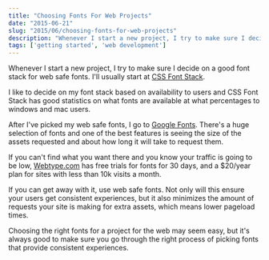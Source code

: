 ```yaml
---
title: "Choosing Fonts For Web Projects"
date: "2015-06-21"
slug: "2015/06/choosing-fonts-for-web-projects"
description: "Whenever I start a new project, I try to make sure I decide on a good font stack for web safe fonts. This is my process."
tags: ['getting started', 'web development']
---
```


Whenever I start a new project, I try to make sure I decide on a good font stack for web safe fonts. I'll usually start at [CSS Font Stack](http://www.cssfontstack.com/).

I like to decide on my font stack based on availability to users and CSS Font Stack has good statistics on what fonts are available at what percentages to windows and mac users.

After I've picked my web safe fonts, I go to [Google Fonts](https://www.google.com/fonts). There's a huge selection of fonts and one of the best features is seeing the size of the assets requested and about how long it will take to request them.

If you can't find what you want there and you know your traffic is going to be low, [Webtype.com](http://www.webtype.com/) has free trials for fonts for 30 days, and a $20/year plan for sites with less than 10k visits a month.

If you can get away with it, use web safe fonts. Not only will this ensure your users get consistent experiences, but it also minimizes the amount of requests your site is making for extra assets, which means lower pageload times.

Choosing the right fonts for a project for the web may seem easy, but it's always good to make sure you go through the right process of picking fonts that provide consistent experiences.
